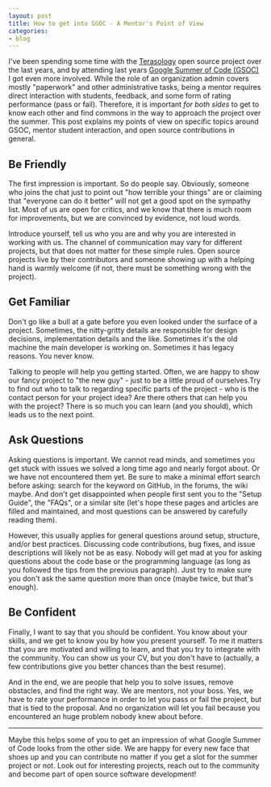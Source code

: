 ```yaml
---
layout: post
title: How to get into GSOC - A Mentor's Point of View
categories:
- blog
---
```


I've been spending some time with the [Terasology](http://terasology.org) open source project over the last years, and by attending last years 
[Google Summer of Code (GSOC)](https://summerofcode.withgoogle.com/archive/2016/organizations/5187993270747136/) I got even more involved.
While the role of an organization admin covers mostly "paperwork" and other administrative tasks, being a mentor requires direct interaction with students, feedback, and some form of rating performance (pass or fail).
Therefore, it is important _for both sides_ to get to know each other and find commons in the way to approach the project over the summer.
This post explains my points of view on specific topics around GSOC, mentor student interaction, and open source contributions in general.

## Be Friendly

The first impression is important. So do people say. Obviously, someone who joins the chat just to point out "how terrible your things" are or claiming that "everyone can do it better" will not get a good spot on the sympathy list. Most of us are open for critics, and we know that there is much room for improvements, but we are convinced by evidence, not loud words.

Introduce yourself, tell us who you are and why you are interested in working with us. The channel of communication may vary for different projects, but that does not matter for these simple rules. Open source projects live by their contributors and someone showing up with a helping hand is warmly welcome (if not, there must be something wrong with the project).

## Get Familiar

Don't go like a bull at a gate before you even looked under the surface of a project. Sometimes, the nitty-gritty details are responsible for design decisions, implementation details and the like. Sometimes it's the old machine the main developer is working on. Sometimes it has legacy reasons. You never know. 

Talking to people will help you getting started. Often, we are happy to show our fancy project to "the new guy" - just to be a little proud of ourselves.Try to find out who to talk to regarding specific parts of the project - who is the contact person for your project idea? Are there others that can help you with the project? There is so much you can learn (and you should), which leads us to the next point.

## Ask Questions

Asking questions is important. We cannot read minds, and sometimes you get stuck with issues we solved a long time ago and nearly forgot about. Or we have not encountered them yet. Be sure to make a minimal effort search before asking: search for the keyword on GitHub, in the forums, the wiki maybe. And don't get disappointed when people first sent you to the "Setup Guide", the "FAQs", or a similar site (let's hope these pages and articles are filled and maintained, and most questions can be answered by carefully reading them). 

However, this usually applies for general questions around setup, structure, and/or best practices. Discussing code contributions, bug fixes, and issue descriptions will likely not be as easy. Nobody will get mad at you for asking questions about the code base or the programming language (as long as you followed the tips from the previous paragraph). Just try to make sure you don't ask the same question more than once (maybe twice, but that's enough).

## Be Confident

Finally, I want to say that you should be confident. You know about your skills, and we get to know you by how you present yourself. To me it matters that you are motivated and willing to learn, and that you try to integrate with the community. You can show us your CV, but you don't have to (actually, a few contributions give you better chances than the best resume).

And in the end, we are people that help you to solve issues, remove obstacles, and find the right way. We are mentors, not your boss. Yes, we have to rate your performance in order to let you pass or fail the project, but that is tied to the proposal. And no organization will let you fail because you encountered an huge problem nobody knew about before.

---

Maybe this helps some of you to get an impression of what Google Summer of Code looks from the other side. We are happy for every new face that shoes up and you can contribute no matter if you get a slot for the summer project or not. Look out for interesting projects, reach out to the community and become part of open source software development!



